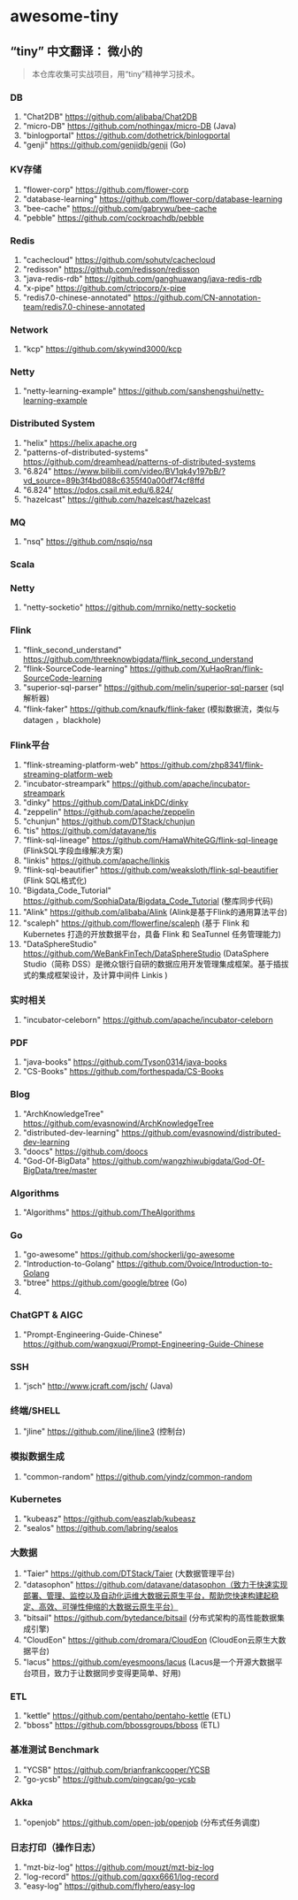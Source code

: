 # awesome-tiny

## “tiny” 中文翻译： 微小的

>本仓库收集可实战项目，用“tiny”精神学习技术。

### DB
1. "Chat2DB" https://github.com/alibaba/Chat2DB 
2. "micro-DB" https://github.com/nothingax/micro-DB (Java)
3. "binlogportal" https://github.com/dothetrick/binlogportal    
4. "genji" https://github.com/genjidb/genji (Go)    

### KV存储
1. "flower-corp" https://github.com/flower-corp
2. "database-learning" https://github.com/flower-corp/database-learning
3. "bee-cache" https://github.com/gabrywu/bee-cache 
4. "pebble" https://github.com/cockroachdb/pebble

### Redis
1. "cachecloud" https://github.com/sohutv/cachecloud        
2. "redisson" https://github.com/redisson/redisson      
3. "java-redis-rdb" https://github.com/ganghuawang/java-redis-rdb       
4. "x-pipe" https://github.com/ctripcorp/x-pipe     
5. "redis7.0-chinese-annotated" https://github.com/CN-annotation-team/redis7.0-chinese-annotated    


### Network
1. "kcp" https://github.com/skywind3000/kcp     

### Netty
1. "netty-learning-example" https://github.com/sanshengshui/netty-learning-example

### Distributed System
1. "helix" https://helix.apache.org 
2. "patterns-of-distributed-systems" https://github.com/dreamhead/patterns-of-distributed-systems
3. "6.824" https://www.bilibili.com/video/BV1qk4y197bB/?vd_source=89b3f4bd088c6355f40a00df74cf8ffd
4. "6.824" https://pdos.csail.mit.edu/6.824/    
5. "hazelcast" https://github.com/hazelcast/hazelcast

### MQ
1. "nsq" https://github.com/nsqio/nsq

### Scala

### Netty
1. "netty-socketio" https://github.com/mrniko/netty-socketio

### Flink
1. "flink_second_understand" https://github.com/threeknowbigdata/flink_second_understand    
2. "flink-SourceCode-learning" https://github.com/XuHaoRran/flink-SourceCode-learning
3. "superior-sql-parser" https://github.com/melin/superior-sql-parser (sql 解析器)
4. "flink-faker" https://github.com/knaufk/flink-faker (模拟数据流，类似与 datagen ，blackhole)

### Flink平台
1. "flink-streaming-platform-web" https://github.com/zhp8341/flink-streaming-platform-web
2. "incubator-streampark" https://github.com/apache/incubator-streampark
3. "dinky" https://github.com/DataLinkDC/dinky
4. "zeppelin" https://github.com/apache/zeppelin
5. "chunjun" https://github.com/DTStack/chunjun
6. "tis" https://github.com/datavane/tis
7. "flink-sql-lineage" https://github.com/HamaWhiteGG/flink-sql-lineage (FlinkSQL字段血缘解决方案)
8. "linkis" https://github.com/apache/linkis
9. "flink-sql-beautifier" https://github.com/weaksloth/flink-sql-beautifier (Flink SQL格式化)
10. "Bigdata_Code_Tutorial" https://github.com/SophiaData/Bigdata_Code_Tutorial (整库同步代码)
11. "Alink" https://github.com/alibaba/Alink (Alink是基于Flink的通用算法平台)
12. "scaleph" https://github.com/flowerfine/scaleph (基于 Flink 和 Kubernetes 打造的开放数据平台，具备 Flink 和 SeaTunnel 任务管理能力)
13. "DataSphereStudio" https://github.com/WeBankFinTech/DataSphereStudio (DataSphere Studio（简称 DSS）是微众银行自研的数据应用开发管理集成框架。基于插拔式的集成框架设计，及计算中间件 Linkis )

### 实时相关
1. "incubator-celeborn" https://github.com/apache/incubator-celeborn


### PDF
1. "java-books" https://github.com/Tyson0314/java-books
2. "CS-Books" https://github.com/forthespada/CS-Books

### Blog
1. "ArchKnowledgeTree" https://github.com/evasnowind/ArchKnowledgeTree  
2. "distributed-dev-learning" https://github.com/evasnowind/distributed-dev-learning    
3. "doocs" https://github.com/doocs
4. "God-Of-BigData" https://github.com/wangzhiwubigdata/God-Of-BigData/tree/master

### Algorithms
1. "Algorithms" https://github.com/TheAlgorithms    

### Go
1. "go-awesome" https://github.com/shockerli/go-awesome  
2. "Introduction-to-Golang" https://github.com/0voice/Introduction-to-Golang    
3. "btree" https://github.com/google/btree (Go) 
4. 

### ChatGPT & AIGC  
1. "Prompt-Engineering-Guide-Chinese" https://github.com/wangxuqi/Prompt-Engineering-Guide-Chinese  

### SSH 
1. "jsch" http://www.jcraft.com/jsch/ (Java)

### 终端/SHELL
1. "jline" https://github.com/jline/jline3 (控制台)

### 模拟数据生成    
1. "common-random" https://github.com/yindz/common-random

### Kubernetes  
1. "kubeasz" https://github.com/easzlab/kubeasz
2. "sealos" https://github.com/labring/sealos   

### 大数据  
1. "Taier" https://github.com/DTStack/Taier (大数据管理平台)
2. "datasophon" https://github.com/datavane/datasophon（致力于快速实现部署、管理、监控以及自动化运维大数据云原生平台，帮助您快速构建起稳定、高效、可弹性伸缩的大数据云原生平台）
3. "bitsail" https://github.com/bytedance/bitsail (分布式架构的高性能数据集成引擎)
4. "CloudEon" https://github.com/dromara/CloudEon (CloudEon云原生大数据平台)
5. "lacus" https://github.com/eyesmoons/lacus (Lacus是一个开源大数据平台项目，致力于让数据同步变得更简单、好用)

### ETL
1. "kettle" https://github.com/pentaho/pentaho-kettle (ETL)
2. "bboss" https://github.com/bbossgroups/bboss (ETL)

### 基准测试 Benchmark
1. "YCSB" https://github.com/brianfrankcooper/YCSB    
2. "go-ycsb" https://github.com/pingcap/go-ycsb

### Akka  
1. "openjob" https://github.com/open-job/openjob (分布式任务调度)

### 日志打印（操作日志）  
1. "mzt-biz-log" https://github.com/mouzt/mzt-biz-log
2. "log-record" https://github.com/qqxx6661/log-record
3. "easy-log" https://github.com/flyhero/easy-log

